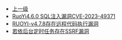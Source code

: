 * [上一级](docs/wy876_poc/)
* [RuoYi4.6.0 SQL注入漏洞CVE-2023-49371](docs/wy876_poc/RuoYi/RuoYi4.6.0%20SQL%E6%B3%A8%E5%85%A5%E6%BC%8F%E6%B4%9ECVE-2023-49371.md)
* [RUOYI-v4.7.8存在远程代码执行漏洞](docs/wy876_poc/RuoYi/RUOYI-v4.7.8%E5%AD%98%E5%9C%A8%E8%BF%9C%E7%A8%8B%E4%BB%A3%E7%A0%81%E6%89%A7%E8%A1%8C%E6%BC%8F%E6%B4%9E.md)
* [若依后台定时任务存在SSRF漏洞](docs/wy876_poc/RuoYi/%E8%8B%A5%E4%BE%9D%E5%90%8E%E5%8F%B0%E5%AE%9A%E6%97%B6%E4%BB%BB%E5%8A%A1%E5%AD%98%E5%9C%A8SSRF%E6%BC%8F%E6%B4%9E.md)
